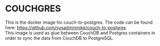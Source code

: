 # COUCHGRES

This is the docker image for couch-to-postgres. The code can be found here: https://github.com/sysadminmike/couch-to-postgres  
This image is used as glue between CouchDB and Postgres containers in order to sync the data from CouchDB to PostgreSQL.

